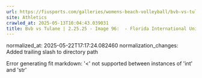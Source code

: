 ```yaml
---
url: https://fiusports.com/galleries/womens-beach-volleyball/bvb-vs-tulane-2-25-25/image-96/355/62649/
site: Athletics
crawled_at: 2025-05-13T10:04:43.039031
title: Bvb vs Tulane | 2.25.25 - Image 96:  - Florida International University
---
```

normalized_at: 2025-05-22T17:17:24.082460
normalization_changes: Added trailing slash to directory path

Error generating fit markdown: '<' not supported between instances of 'int' and 'str'